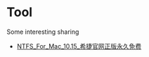 # Tool
Some interesting sharing

- [NTFS_For_Mac_10.15_希捷官网正版永久免费](https://shimo.im/docs/rCqhYyVhdqXKj63j)

